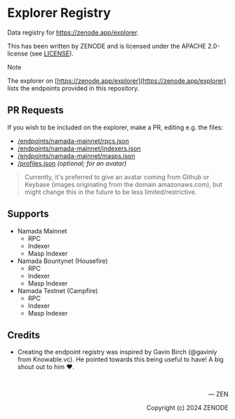 # Explorer Registry

Data registry for https://zenode.app/explorer.

This has been written by ZENODE and is licensed under the APACHE 2.0-license (see [LICENSE](./LICENSE)).

> [!NOTE]
> The explorer on [https://zenode.app/explorer](https://zenode.app/explorer) lists the endpoints provided in this repository.

## PR Requests

If you wish to be included on the explorer, make a PR, editing e.g. the files:
- [/endpoints/namada-mainnet/rpcs.json](/endpoints/namada-mainnet/rpcs.json)
- [/endpoints/namada-mainnet/indexers.json](/endpoints/namada-mainnet/indexers.json)
- [/endpoints/namada-mainnet/masps.json](/endpoints/namada-mainnet/masps.json)
- [/profiles.json](/profiles.json) _(optional; for an avatar)_

> Currently, it's preferred to give an avatar coming from Github or Keybase (images originating from the domain amazonaws.com), but might change this in the future to be less limited/restrictive.

## Supports

- Namada Mainnet
  - RPC
  - Indexer
  - Masp Indexer
- Namada Bountynet (Housefire)
  - RPC
  - Indexer
  - Masp Indexer
- Namada Testnet (Campfire)
  - RPC
  - Indexer
  - Masp Indexer

## Credits

- Creating the endpoint registry was inspired by Gavin Birch (@gavinly from Knowable.vc). He pointed towards this being useful to have! A big shout out to him ❤️.

</br>

<p align="right">— ZEN</p>
<p align="right">Copyright (c) 2024 ZENODE</p>
